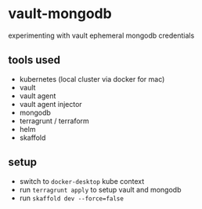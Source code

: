 # vault-mongodb

experimenting with vault ephemeral mongodb credentials

## tools used

- kubernetes (local cluster via docker for mac)
- vault
- vault agent
- vault agent injector
- mongodb
- terragrunt / terraform
- helm
- skaffold

## setup

- switch to `docker-desktop` kube context
- run `terragrunt apply` to setup vault and mongodb
- run `skaffold dev --force=false`
